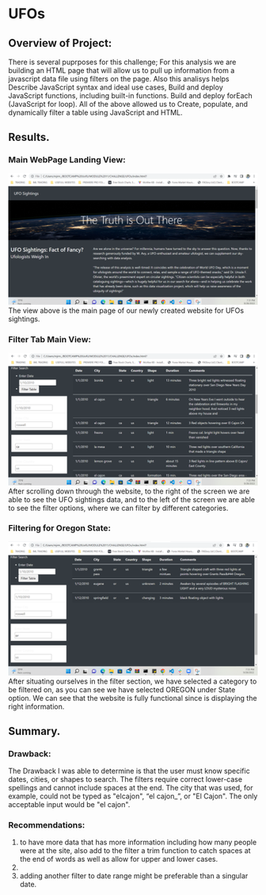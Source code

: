 # UFOs

## Overview of Project:

There is several puprposes for this challenge; For this analysis we are building an HTML page that will allow us to pull up information from a javascript data file using filters on the page. Also this analisys helps Describe JavaScript syntax and ideal use cases, Build and deploy JavaScript functions, including built-in functions. Build and deploy forEach (JavaScript for loop). 
All of the above allowed us to Create, populate, and dynamically filter a table using JavaScript and HTML.

## Results.


### Main WebPage Landing View:
![alt text](https://github.com/salvamike/UFOs/blob/main/static/images/mainpage.png)
The view above is the main page of our newly created website for UFOs sightings.

### Filter Tab Main View:
![alt text](https://github.com/salvamike/UFOs/blob/main/static/images/filtertabview.png)
After scrolling down through the website, to the right of the screen we are able to see the UFO sightings data, and to the left of the screen we are able to see the filter options, where we can filter by different categories.

### Filtering for Oregon State:
![alt text](https://github.com/salvamike/UFOs/blob/main/static/images/filtertaborview.png)
After situating ourselves in the filter section, we have selected a category to be filtered on, as you can see we have selected OREGON under State option.
We can see that the website is fully functional since is displaying the right information.

## Summary.


### Drawback:

The Drawback I was able to determine is that the user must know specific dates, cities, or shapes to search. The filters require correct lower-case spellings and cannot include spaces at the end. The city that was used, for example, could not be typed as "elcajon", “el cajon_”, or "El Cajon". The only acceptable input would be "el cajon".

### Recommendations:

1. to have more data that has more information including how many people were at the site, also add to the filter a trim function to catch spaces at the end of words as well as allow for upper and lower cases.
2. 
3. adding another filter to date range might be preferable than a singular date.
